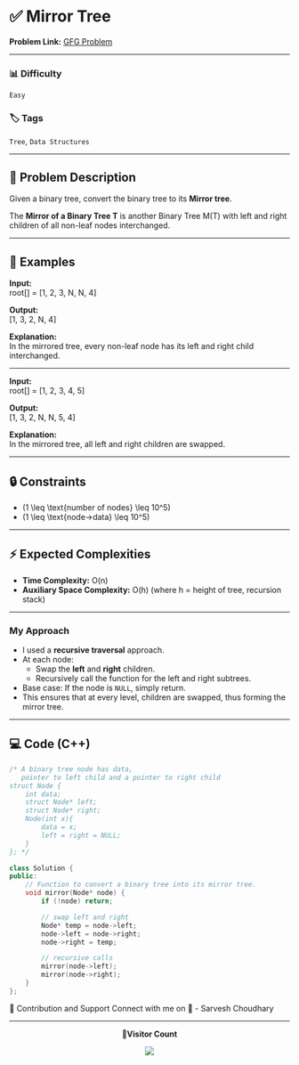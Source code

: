 # ✅ Mirror Tree

**Problem Link:** [GFG Problem](https://www.geeksforgeeks.org/problems/mirror-tree/0)

---

### 📊 Difficulty

`Easy`

### 🏷️ Tags

`Tree`, `Data Structures`

---

## 📝 Problem Description

Given a binary tree, convert the binary tree to its **Mirror tree**.

The **Mirror of a Binary Tree T** is another Binary Tree M(T) with left and right children of all non-leaf nodes interchanged.

---

## 📌 Examples

**Input:**  
root[] = [1, 2, 3, N, N, 4]

**Output:**  
[1, 3, 2, N, 4]

**Explanation:**  
In the mirrored tree, every non-leaf node has its left and right child interchanged.

---

**Input:**  
root[] = [1, 2, 3, 4, 5]

**Output:**  
[1, 3, 2, N, N, 5, 4]

**Explanation:**  
In the mirrored tree, all left and right children are swapped.

---

## 🔒 Constraints

- \(1 \leq \text{number of nodes} \leq 10^5\)
- \(1 \leq \text{node->data} \leq 10^5\)

---

## ⚡ Expected Complexities

- **Time Complexity:** O(n)
- **Auxiliary Space Complexity:** O(h) (where h = height of tree, recursion stack)

---

### My Approach

- I used a **recursive traversal** approach.
- At each node:
  - Swap the **left** and **right** children.
  - Recursively call the function for the left and right subtrees.
- Base case: If the node is `NULL`, simply return.
- This ensures that at every level, children are swapped, thus forming the mirror tree.

---

## 💻 Code (C++)

```cpp
/* A binary tree node has data,
   pointer to left child and a pointer to right child
struct Node {
    int data;
    struct Node* left;
    struct Node* right;
    Node(int x){
        data = x;
        left = right = NULL;
    }
}; */

class Solution {
public:
    // Function to convert a binary tree into its mirror tree.
    void mirror(Node* node) {
        if (!node) return;

        // swap left and right
        Node* temp = node->left;
        node->left = node->right;
        node->right = temp;

        // recursive calls
        mirror(node->left);
        mirror(node->right);
    }
};
```

🤝 Contribution and Support
Connect with me on
🚀 - Sarvesh Choudhary

---

<p align="center"> <b>📍Visitor Count</b> </p> <p align="center"> <img src="https://visitor-badge.laobi.icu/badge?page_id=sarveshguru.GFG-POTD" /> </p>
